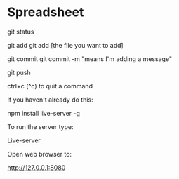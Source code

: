# Spreadsheet

git status

git add
    git add [the file you want to add]

git commit
    git commit -m "means I'm adding a message"

git push

ctrl+c (^c) to quit a command


If you haven't already do this:

npm install live-server -g

To run the server type:

Live-server

Open web browser to:

http://127.0.0.1:8080
